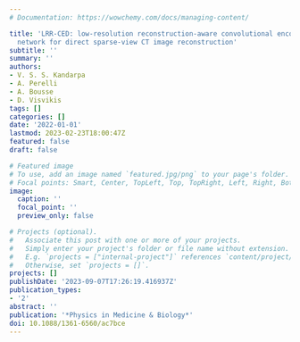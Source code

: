```yaml
---
# Documentation: https://wowchemy.com/docs/managing-content/

title: 'LRR-CED: low-resolution reconstruction-aware convolutional encoder--decoder
  network for direct sparse-view CT image reconstruction'
subtitle: ''
summary: ''
authors:
- V. S. S. Kandarpa
- A. Perelli
- A. Bousse
- D. Visvikis
tags: []
categories: []
date: '2022-01-01'
lastmod: 2023-02-23T18:00:47Z
featured: false
draft: false

# Featured image
# To use, add an image named `featured.jpg/png` to your page's folder.
# Focal points: Smart, Center, TopLeft, Top, TopRight, Left, Right, BottomLeft, Bottom, BottomRight.
image:
  caption: ''
  focal_point: ''
  preview_only: false

# Projects (optional).
#   Associate this post with one or more of your projects.
#   Simply enter your project's folder or file name without extension.
#   E.g. `projects = ["internal-project"]` references `content/project/deep-learning/index.md`.
#   Otherwise, set `projects = []`.
projects: []
publishDate: '2023-09-07T17:26:19.416937Z'
publication_types:
- '2'
abstract: ''
publication: '*Physics in Medicine & Biology*'
doi: 10.1088/1361-6560/ac7bce
---
```

